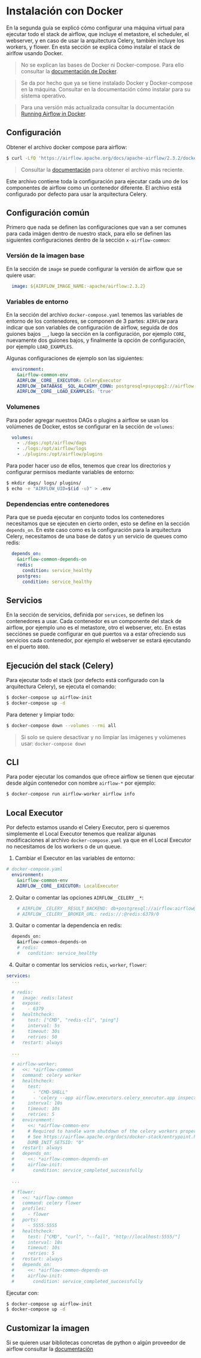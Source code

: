 # Instalación con Docker

En la segunda guía se explicó cómo configurar una máquina
virtual para ejecutar todo el stack de airflow, que incluye
el metastore, el scheduler, el webserver, y en caso de usar
la arquitectura Celery, también incluye los workers, y flower.
En esta sección se explica cómo instalar el stack de airlfow
usando Docker.

> No se explican las bases de Docker ni Docker-compose.
Para ello consultar la
[documentación de Docker](https://docs.docker.com/get-started/overview/).

> Se da por hecho que ya se tiene instalado Docker y
Docker-compose en la máquina. Consultar en la documentación cómo
instalar para su sistema operativo.

> Para una versión más actualizada consultar la documentación
[Running Airflow in Docker](https://airflow.apache.org/docs/apache-airflow/stable/start/docker.html).

## Configuración
Obtener el archivo docker compose para airflow:
```bash
$ curl -LfO 'https://airflow.apache.org/docs/apache-airflow/2.3.2/docker-compose.yaml'
```
> Consultar la
[documentación](https://airflow.apache.org/docs/apache-airflow/stable/start/docker.html#docker-compose-yaml)
para obtener el archivo más reciente.

Este archivo contiene toda la configuración para ejecutar
cada uno de los componentes de airflow como un contenedor
diferente. El archivo está configurado por defecto para
usar la arquitectura Celery.

## Configuración común
Primero que nada se definen las configuraciones que van a ser
comunes para cada imágen dentro de nuestro stack, para ello se
definen las siguientes configuraciones dentro de la
sección `x-airflow-common`:

### Versión de la imagen base
En la sección de `image` se puede configurar la versión de
airflow que se quiere usar:
```yaml
  image: ${AIRFLOW_IMAGE_NAME:-apache/airflow:2.3.2}
```

### Variables de entorno
En la sección del archivo `docker-compose.yaml` tenemos las
variables de entorno de los contenedores, se componen de 3 partes:
`AIRFLOW` para indicar que son variables de configuración de airflow,
seguida de dos guiones bajos `__`, luego la sección en la configuración,
por ejemplo `CORE`, nuevamente dos guiones bajos, y finalmente la
opción de configuración, por ejemplo `LOAD_EXAMPLES`.

Algunas configuraciones de ejemplo son las siguientes:
```yaml
  environment:
    &airflow-common-env
    AIRFLOW__CORE__EXECUTOR: CeleryExecutor
    AIRFLOW__DATABASE__SQL_ALCHEMY_CONN: postgresql+psycopg2://airflow:airflow@postgres/airflow
    AIRFLOW__CORE__LOAD_EXAMPLES: 'true'
```

### Volumenes
Para poder agregar nuestros DAGs o plugins a airflow se usan los
volúmenes de Docker, estos se configurar en la sección de `volumes`:
```yaml
  volumes:
    - ./dags:/opt/airflow/dags
    - ./logs:/opt/airflow/logs
    - ./plugins:/opt/airflow/plugins
```

Para poder hacer uso de ellos, tenemos que crear los directorios y 
configurar permisos mediante variables de entorno:
```bash
$ mkdir dags/ logs/ plugins/
$ echo -e "AIRFLOW_UID=$(id -u)" > .env
```

### Dependencias entre contenedores
Para que se pueda ejecutar en conjunto todos los contenedores
necesitamos que se ejecuten en cierto orden, esto se define en
la sección `depends_on`. En este caso como es la configuración
para la arquitectura Celery, necesitamos de una base de datos
y un servicio de queues como redis:
```yaml
  depends_on:
    &airflow-common-depends-on
    redis:
      condition: service_healthy
    postgres:
      condition: service_healthy
```

## Servicios
En la sección de servicios, definida por `services`, se definen
los contenedores a usar. Cada contenedor es un componente del
stack de airflow, por ejemplo uno es el metastore, otro el webserver,
etc.
En estas secciónes se puede configurar en qué puertos va a estar
ofreciendo sus servicios cada contenedor, por ejemplo el webserver
se estará ejecutando en el puerto `8080`.

## Ejecución del stack (Celery)
Para ejecutar todo el stack (por defecto está configurado con
la arquitectura Celery), se ejecuta el comando:
```bash
$ docker-compose up airflow-init
$ docker-compose up -d
```

Para detener y limpiar todo:
```bash
$ docker-compose down --volumes --rmi all
```
> Si solo se quiere desactivar y no limpiar las imágenes y
volúmenes usar: `docker-compose down`

## CLI
Para poder ejecutar los comandos que ofrece airflow se tienen
que ejecutar desde algún contenedor con nombre `airflow-*` por
ejemplo:
```bash
$ docker-compose run airflow-worker airflow info
```

## Local Executor
Por defecto estamos usando el Celery Executor, pero si queremos
simplemente el Local Executor tenemos que realizar algunas modificaciones
al archivo `docker-compose.yaml` ya que en el Local Executor no
necesitamos de los workers o de un queue.

1. Cambiar el Executor en las variables de entorno:
```yaml
# docker-compose.yaml
  environment:
    &airflow-common-env
    AIRFLOW__CORE__EXECUTOR: LocalExecutor
```

2. Quitar o comentar las opciones `AIRFLOW__CELERY__*`:
```yaml
    # AIRFLOW__CELERY__RESULT_BACKEND: db+postgresql://airflow:airflow@postgres/airflow
    # AIRFLOW__CELERY__BROKER_URL: redis://:@redis:6379/0
```

3. Quitar o comentar la dependencia en redis:
```bash
  depends_on:
    &airflow-common-depends-on
    # redis:
    #   condition: service_healthy
```

4. Quitar o comentar los servicios `redis`, `worker`, `flower`:
```yaml
services:
  ...

  # redis:
  #   image: redis:latest
  #   expose:
  #     - 6379
  #   healthcheck:
  #     test: ["CMD", "redis-cli", "ping"]
  #     interval: 5s
  #     timeout: 30s
  #     retries: 50
  #   restart: always

  ...

  # airflow-worker:
  #   <<: *airflow-common
  #   command: celery worker
  #   healthcheck:
  #     test:
  #       - "CMD-SHELL"
  #       - 'celery --app airflow.executors.celery_executor.app inspect ping -d "celery@$${HOSTNAME}"'
  #     interval: 10s
  #     timeout: 10s
  #     retries: 5
  #   environment:
  #     <<: *airflow-common-env
  #     # Required to handle warm shutdown of the celery workers properly
  #     # See https://airflow.apache.org/docs/docker-stack/entrypoint.html#signal-propagation
  #     DUMB_INIT_SETSID: "0"
  #   restart: always
  #   depends_on:
  #     <<: *airflow-common-depends-on
  #     airflow-init:
  #       condition: service_completed_successfully

  ...

  # flower:
  #   <<: *airflow-common
  #   command: celery flower
  #   profiles:
  #     - flower
  #   ports:
  #     - 5555:5555
  #   healthcheck:
  #     test: ["CMD", "curl", "--fail", "http://localhost:5555/"]
  #     interval: 10s
  #     timeout: 10s
  #     retries: 5
  #   restart: always
  #   depends_on:
  #     <<: *airflow-common-depends-on
  #     airflow-init:
  #       condition: service_completed_successfully
```

Ejecutar con:
```bash
$ docker-compose up airflow-init
$ docker-compose up -d
```


## Customizar la imagen
Si se quieren usar bibliotecas concretas de python o algún
proveedor de airflow consultar la
[documentación](https://airflow.apache.org/docs/docker-stack/build.html)
